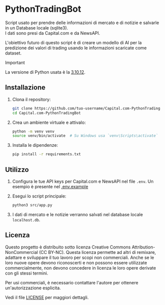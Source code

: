 # PythonTradingBot

Script usato per prendre delle informazioni di mercato e di notizie e salvarle in un Database locale (sqlite3).\
I dati sono presi da Capital.com e da NewsAPI.

L'obiettivo futuro di questo script è di creare un modello di AI per la predizione dei valori di trading usando le informazioni scaricate come dataset.

> [!IMPORTANT]
> La versione di Python usata è la [3.10.12](https://www.python.org/downloads/release/python-31012/).

## Installazione

1. Clona il repository:
    ```bash
    git clone https://github.com/tuo-username/Capital.com-PythonTradingBot.git
    cd Capital.com-PythonTradingBot
    ```

2. Crea un ambiente virtuale e attivalo:
    ```bash
    python -m venv venv
    source venv/bin/activate  # Su Windows usa `venv\Scripts\activate`
    ```

3. Installa le dipendenze:
    ```bash
    pip install -r requirements.txt
    ```

## Utilizzo

1. Configura le tue API keys per Capital.com e NewsAPI nel file `.env`. Un esempio è presente nel [.env.example](.env.example)

2. Esegui lo script principale:
    ```bash
    python3 src/app.py
    ```

3. I dati di mercato e le notizie verranno salvati nel database locale `localhost.db`.

## Licenza

Questo progetto è distribuito sotto licenza Creative Commons Attribution-NonCommercial (CC BY-NC). Questa licenza permette ad altri di remixare, adattare e sviluppare il tuo lavoro per scopi non commerciali. Anche se le loro nuove opere devono riconoscerti e non possono essere utilizzate commercialmente, non devono concedere in licenza le loro opere derivate con gli stessi termini.

Per usi commerciali, è necessario contattare l'autore per ottenere un'autorizzazione esplicita.

Vedi il file [LICENSE](LICENSE) per maggiori dettagli.
